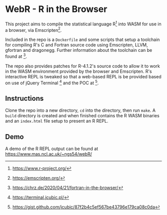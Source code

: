 # WebR - R in the Browser

This project aims to compile the statistical language R[^1] into WASM for use in a browser, via Emscripten[^2].

Included in the repo is a `Dockerfile` and some scripts that setup a toolchain for compiling R's C and Fortran
source code using Emscripten, LLVM, gfortran and dragonegg. Further information about the toolchain can be
found at [^3].

The repo also provides patches for R-4.1.2's source code to allow it to work in the WASM environment provided
by the browser and Emscripten. R's interactive REPL is tweaked so that a web-based REPL is be provided based on
use of jQuery Terminal [^4] and the POC at [^5].

## Instructions

Clone the repo into a new directory, `cd` into the directory, then run `make`.
A `build` directory is created and when finished contains the R WASM binaries
and an `index.html` file setup to present an R REPL.

## Demo

A demo of the R REPL output can be found at https://www.mas.ncl.ac.uk/~ngs54/webR/

[^1]: https://www.r-project.org/
[^2]: https://emscripten.org/
[^3]: https://chrz.de/2020/04/21/fortran-in-the-browser/
[^4]: https://terminal.jcubic.pl/
[^5]: https://gist.github.com/jcubic/87f2b4c5ef567be43796e179ca08c0da

